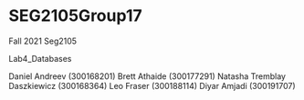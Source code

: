 # SEG2105Group17
Fall 2021 Seg2105 


Lab4_Databases

Daniel Andreev (300168201)
Brett Athaide (300177291)
Natasha Tremblay Daszkiewicz (300168364)
Leo Fraser (300188114)
Diyar Amjadi (300191707)
